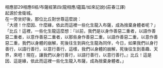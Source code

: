 相應部29相應6經/布薩經第四(龍相應/蘊篇/如來記說)(莊春江譯)  
起源於舍衛城。  
在一旁坐好後，那位比丘對世尊這麼說：  
「大德！什麼因、什麼緣，依此而這裡一些化生龍入布薩，成為捨棄身體者呢？」  
「比丘！這裡，一些化生龍這麼想：『以前，我們是以身作善惡二重者，以語作善惡二重者，以意作善惡二重者，以那些身作善惡二重，以語作善惡二重，以意作善惡二重，我們以身體的崩解，死後往生到與化生龍為同伴，今日，如果我們以身行善行，以語行善行，以意行善行，這樣，我們以身體的崩解，死後往生到善趣、天界，來吧！現在，讓我們以身行善行，以語行善行，以意行善行。』比丘！這是因、這是緣，依此而這裡一些化生龍入布薩，成為捨棄身體者。」  
  
  
